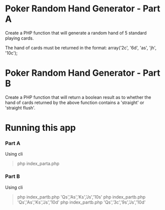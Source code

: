 # Poker Random Hand Generator - Part A

Create a PHP function that will generate a random hand of 5 standard playing cards.

The hand of cards must be returned in the format: array('2c', '6d', 'as', 'jh', '10c');

# Poker Random Hand Generator - Part B

Create a PHP function that will return a boolean result as to whether the hand of cards
returned by the above function contains a 'straight' or 'straight flush'.

# Running this app

### Part A

Using cli

> php index_parta.php


### Part B

Using cli

> php index_partb.php 'Qs','As','Ks','Js','10s'
> php index_partb.php 'Qs','As','Ks','Js','10d'
> php index_partb.php 'Qs','3c','9s','Js','10d'
